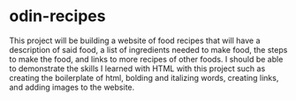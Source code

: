 # odin-recipes
This project will be building a website of food recipes that will have a description of said food, a list of ingredients needed to make food, the steps to make the food, and links to more recipes of other foods.
I should be able to demonstrate the skills I learned with HTML with this project such as creating the boilerplate of html, bolding and italizing words, creating links, and adding images to the website.

